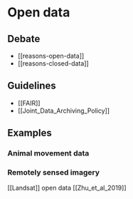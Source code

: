 # Open data

## Debate
* [[reasons-open-data]]
* [[reasons-closed-data]]


## Guidelines
* [[FAIR]]
* [[Joint_Data_Archiving_Policy]]


## Examples
### Animal movement data

### Remotely sensed imagery
[[Landsat]] open data [[Zhu_et_al_2019]]
